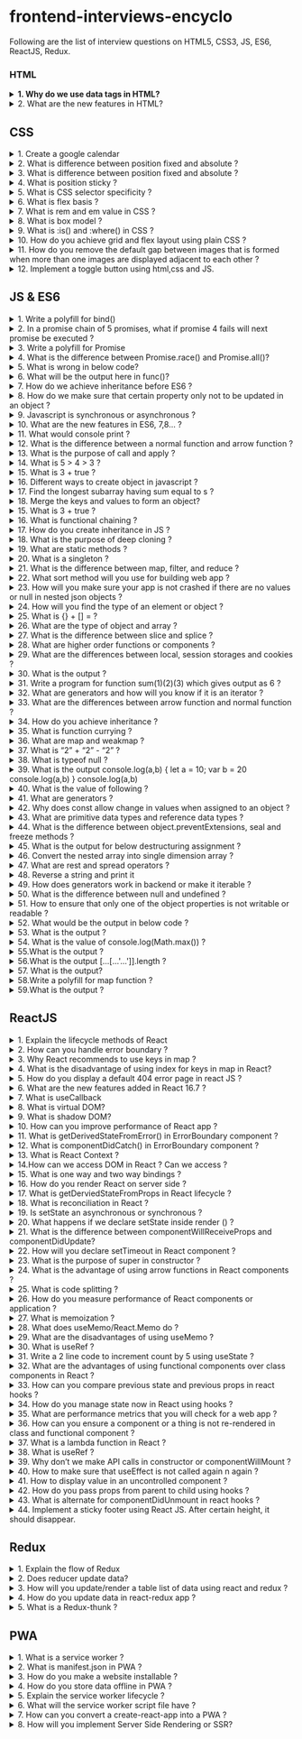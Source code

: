 # frontend-interviews-encyclo

Following are the list of interview questions on HTML5, CSS3, JS, ES6, ReactJS, Redux.<br/>

### HTML

<details>
    <summary style='font-weight:bold'>1. Why do we use data tags in HTML?</summary>
    <p>The <data> tag is used to add a machine-readable translation of a given content. This element provides both a machine-readable value for data processors, and a human readable value for rendering in a browser</p>
</details>

<details>
    <summary>2. What are the new features in HTML?</summary>
    <p><a href='https://www.w3schools.com/tags/tag_details.asp'>Details Tag</a></p>
</details>

## CSS

<details>
    <summary>1. Create a google calendar</summary>
    <p>Implement using CSS grid and DOM manipulation</p>
</details>

<details>
    <summary>2. What is difference between position fixed and absolute ?</summary>
    <p>Fixed means, the position of an element is fixed wrt the window like fixed header and absolute is element is independent of window and can be placed anywhere by using top, bottom, left, and right values</p>
</details>

<details>
    <summary>3. What is difference between position fixed and absolute ?</summary>
    <p>Fixed means, the position of an element is fixed wrt the window like fixed header and absolute is element is independent of window and can be placed anywhere by using top, bottom, left, and right values</p>
</details>

<details>
    <summary>4. What is position sticky ?</summary>
    <p>It behaves like relative position until it hits a certain offset value after which it behaves like position fixed.</p>
</details>

<details>
    <summary>5. What is CSS selector specificity ?</summary>
    <p>If there are two or more conflicting CSS rules that point to the same element, the browser follows some rules to determine which one is most specific and therefore wins out. The priority order of specificity is inline style, id, classes/attributes/pseudo classes, elements/pseudo elements 
</p>
</details>

<details>
    <summary>6. What is flex basis ?</summary>
    <p>Its the initial size or the width of the flex item</p>
</details>

<details>
    <summary>7. What is rem and em value in CSS ?</summary>
    <p>rem(Root em) - Relative to font-size of the root element
em - Relative to the font-size of the element (2em means 2 times the size of the current font)
</p>
</details>

<details>
    <summary>8. What is box model ?</summary>
    <p><a href='https://www.w3schools.com/css/css_boxmodel.asp'>More Details</a></p>
</details>

<details>
    <summary>9. What is :is() and :where() in CSS ?</summary>
    <p>is() pseudoclass is to reduce the repetition in selectors lists.
:where() pseudoclass is to keep the specificity of selector low
<a href='https://webplatform.news/issues/2020-06-04'>More Details</a></p>
</details>

<details>
    <summary>10. How do you achieve grid and flex layout using plain CSS ?</summary>
    <p>Updating...</a></p>
</details>

<details>
    <summary>11. How do you remove the default gap between images that is formed when more than one images are displayed adjacent to each other ?</summary>
    <p>give the container of the img tags font-size:0px;</p> <a href='https://jsfiddle.net/LyFAb/'>Check here</a>
</details>

<details>
    <summary>12. Implement a toggle button using html,css and JS.</summary>
    <p>Updating...</p>
</details>

## JS & ES6

<details>
    <summary>1. Write a polyfill for bind()</summary>
    <p><a href ='https://github.com/HebleV/100-days-of-code/blob/master/Wesbos_JS_tuts/polyfills/bind.js'>Polyfill for bind</a></p>
</details>

<details>
    <summary>2. In a promise chain of 5 promises, what if promise 4 fails will next promise be executed ?</summary>
    <p>No, it does not execute next</p>
</details>

<details>
    <summary>3. Write a polyfill for Promise</summary>
    <p>Implement using setTimeout</p>
</details>

<details>
    <summary>4. What is the difference between Promise.race() and Promise.all()?</summary>
    <p>This returns a promise as soon as any one of the Promise is resolved where as in Promise.all(), it waits until all the promises are resolved.</p>
</details>

<details>
    <summary>5. What is wrong in below code?</summary>
    <p>```this.setState((prevState, props) => {
 return {
   streak: prevState.streak + props.count
 }
})
 ```<br/>
 <b>Answer:</b> Nothing is wrong with it. It’s rarely used and not well known, but you can also pass a function to setState that receives the previous state and props and returns a new state, just as we’re doing above. And not only is nothing wrong with it, but it’s also actively recommended if you’re setting state based on the previous state.
 </p>
</details>

<details>
    <summary>6. What will be the output here in func()?</summary>
    <p>```const test = {
    comp: ’IT World',
    role: 'dev',
    func: () => {
        return `In ${this.comp}, I am a ${this.role}`
    }
}
 ```<br/>
 <b>Answer:</b>this.comp and this.role will be undefined.<br/>
 But if you change above code from arrow function to normal function i.e. 
```const test = {
   comp: 'IT World',
   role: 'dev',
   func: function() {
       return `In ${this.comp} i am a ${this.role} .`
   }
}``` <br/>
<b>Answer:</b>this.comp and this.role will be IT World and dev respectively.
 </p>
</details>

<details>
    <summary>7. How do we achieve inheritance before ES6 ?</summary>
    <p>Update...</p>
</details>

<details>
    <summary>8. How do we make sure that certain property only not to be updated in an object ?</summary>
    <p>Using object.preventExtensions();</p>
</details>

<details>
    <summary>9. Javascript is synchronous or asynchronous ?</summary>
    <p>Synchronous and single threaded<a href='https://medium.com/better-programming/is-javascript-synchronous-or-asynchronous-what-the-hell-is-a-promise-7aa9dd8f3bfb#:~:text=under%20the%20hood.-,JavaScript%20is%20Synchronous,in%20progress%20at%20a%20time.'>Good read</a></p>
</details>

<details>
    <summary>10. What are the new features in ES6, 7,8… ?</summary>
    <p><a href='https://medium.com/@madasamy/javascript-brief-history-and-ecmascript-es6-es7-es8-features-673973394df4'>New features</a></p>
</details>

<details>
    <summary>11. What would console print ?</summary>
    <p>```console.log(a);
Var a = 7;```</p>
<b>Answer:</b> Undefined coz Values are hoisted only when declared not when initialized.
But if it is let or const then it will be ReferenceError.
</details>

<details>
    <summary>12. What is the difference between a normal function and arrow function ?</summary>
    <p><a href='https://dmitripavlutin.com/differences-between-arrow-and-regular-functions/'>More details</a>
</details>

<details>
    <summary>13. What is the purpose of call and apply ?</summary>
    <p><b>Answer:</b> If you know how many arguments you would be passing then use call and if you are not sure how many arguments you would be passing or if the arguments are already an array or an object then use apply.
</details>

<details>
    <summary>14. What is 5 > 4 > 3 ? </summary>
    <p><b>Answer:</b>False coz JS coerces 5>4 first which is true (1) then true(1) > 3 = false;</p>
</details>

<details>
    <summary>15. What is 3 + true ?</summary>
    <p><b>Answer:</b>4 coz JS coerces true to 1 and 3 + false would be 3.</p>
</details>

<details>
    <summary>16. Different ways to create object in javascript ?</summary>
    <p>Updating...</p>
</details>

<details>
    <summary>17. Find the longest subarray having sum equal to s ?</summary>
    <p><b>Answer:</b><a href='https://codepen.io/HebleV/pen/QWybGaV?editors=1012'>Solution</a></p>
</details>

<details>
    <summary>18. Merge the keys and values to form an object?</summary>
    <p><b>Answer:</b><a href='https://codepen.io/HebleV/pen/zYrGoYb?editors=1112'>Solution</a></p>
</details>

<details>
    <summary>15. What is 3 + true ?</summary>
    <p><b>Answer:</b>4 coz JS coerces true to 1 and 3 + false would be 3.</p>
</details>

<details>
    <summary>16. What is functional chaining ?</summary>
    <p><b>Answer:</b>Updating...</p>
</details>

<details>
    <summary>17. How do you create inheritance in JS ?</summary>
    <p><b>Answer:</b>Updating...</p>
</details>

<details>
    <summary>18. What is the purpose of deep cloning ?</summary>
    <p><b>Answer:</b>To create a deep copy or new object independent from old one. One way is first json.stringify the object or array and json parse it. Another way is, It is created using lodash. Object.assign creates a shallow copy means the new object will still have same old references - <a href="https://flaviocopes.com/how-to-clone-javascript-object/#:~:text=Deep%20copy%20vs%20Shallow%20copy,-A%20shallow%20copy&text=If%20an%20object%20references%20other,independent%20from%20the%20old%20one">More info</a></p>
</details>

<details>
    <summary>19. What are static methods ?</summary>
    <p><b>Answer:</b>Static methods are often utility functions, such as functions to create or clone objects, whereas static properties are useful for caches, fixed-configuration, or any other data you don't need to be replicated across instances. Usually, static methods are used to implement functions that belong to the class, but not to any particular object of it.</p>
</details>

<details>
    <summary>20. What is a singleton ?</summary>
    <p><b>Answer:</b>It is an object which can be instantiated only once. So even if you repeatedly call its constructor same instance is returned</p> <a href='https://www.dofactory.com/javascript/singleton-design-pattern'>More info</a>
</details>

<details>
    <summary>21. What is the difference between map, filter, and reduce ?</summary>
    <p><b>Answer:</b>Updating...</p>
</details>

<details>
    <summary>22. What sort method will you use for building web app ?</summary>
    <p><b>Answer:</b>Updating...</p>
</details>

<details>
    <summary>23. How will you make sure your app is not crashed if there are no values or null in nested json objects ?</summary>
    <p><b>Answer:</b>We can make use of new JS feature of optional chaining operator `?.`</p><a href='https://developer.mozilla.org/en-US/docs/Web/JavaScript/Reference/Operators/Optional_chaining'README.md>More info</a>
</details>

<details>
    <summary>24. How will you find the type of an element or object ?</summary>
    <p><b>Answer:</b>Using typeof</p>
</details>

<details>
    <summary>25. What is {} + [] = ?</summary>
    <p><b>Answer:</b>0 because of the type of conversion which is empty object and empty array.</p>
</details>

<details>
    <summary>26. What are the type of object and array ?</summary>
    <p><b>Answer:</b>typeof object = object; <br/>
		   typeof array = object;</p>
</details>

<details>
    <summary>27. What is the difference between slice and splice ?</summary>
    <p><b>Answer:</b>Slice doesn’t change existing array but splice does.</p>
</details>

<details>
    <summary>28. What are higher order functions or components ?</summary>
    <p><b>Answer:</b>The functions that can take other functions as inputs or provide functions as its output. Ex : map, filter, reduce </p>
</details>

<details>
    <summary>29. What are the differences between local, session storages and cookies ?</summary>
    <p><b>Answer:</b>            		 local 		      session              cookies
	Capacity     		 10 mb                  5mb	          4kb
		Expiry	        		 Never                  on tab close         manually set
		Storage location	browser	     browser                browser n server

	          Methods
		localStorage
          localStorage.setItem(‘name’, john);
          localStorage.getItem(‘name’);
          localStorage.removeItem(‘name’);
         Similar methods for session storage.

	Cookies
         Document.cookie = ‘name=john; expires =’ + new Date(9999, 0 ,1).toUTCString();
</p>
</details>

<details>
    <summary>30. What is the output ?</summary>
    <p><b>Question:</b>a();
b();
c();
function a() {
   console.log(1)
}
 
var b = function() {
   console.log(2);
}
 
var c = () => {
   console.log(3);
}
</p>
<p>Answer: 1<br>
                Error : b is not a function<br>

            Note: It will not even go to c() call coz of error at b(); but c() will also throw same error.</p>
</details>

<details>
    <summary>31. Write a program for function sum(1)(2)(3) which gives output as 6 ?</summary>
    <p><b>Answer:</b>let sum = function(a) {
		                return function(b) {
			                return function(c) {
                                    return a + b + c;
                                   }
                             }
                    }
</p>
</details>

<details>
    <summary>32. What are generators and how will you know if it is an iterator ?</summary>
    <p><b>Answer:</b>You can know if it is an iterator if function is preceded by * symbol.</p>
</details>

<details>
    <summary>33. What are the differences between arrow function and normal function ?</summary>
    <p><a href="https://dmitripavlutin.com/differences-between-arrow-and-regular-functions/">More info</a></p>
</details>

<details>
    <summary>34. How do you achieve inheritance ?</summary>
    <p><b>Answer:</b>Updating...</p>
</details>

<details>
    <summary>35. What is function currying ?</summary>
    <p><a href="https://www.youtube.com/watch?v=vQcCNpuaJO8&ab_channel=AkshaySaini">More info</a></p>
</details>

<details>
    <summary>36. What are map and weakmap ?</summary>
    <p>Map doesn’t allow to garbage collect the object reference and WeakMap does allow. 
Map accepts objects, strings, num etc but WeakMap accepts only objects as keys.
Map has size property but WeakMap does not have.
</p>
</details>

<details>
    <summary>37. What is “2” + “2” - “2” ?</summary>
    <p><b>Answer:</b>20 - Because + will concatenate which will give 22 and - will type coerce and convert it into numbers. So 22 - 2 = 20</p>
</details>

<details>
    <summary>38. What is typeof null ?</summary>
    <p><b>Answer:</b>Object</p>
</details>

<details>
    <summary>39. What is the output 
console.log(a,b)
{
let a = 10;
var b = 20
console.log(a,b)
}
console.log(a,b)
</summary>
    <p><b>Answer:</b>Reference Error : a is not defined.</p>
</details>

<details>
    <summary>40. What is the value of following ?</summary>
    <p><b>Answer:</b> 0 === false; // false <br>
              0 == false // true
</p>
</details>

<details>
    <summary>41. What are generators ?</summary>
    <p><b>Answer:</b>Generators are basically the functions which returns the generator object which holds the entire generator iterable that can be iterated using the next() method. 
I has yield key word which is like return keyword. 
next() method will return an object with “done” flag and “value” key. 
</p>
</details>

<details>
    <summary>42. Why does const allow change in values when assigned to an object ?</summary>
    <p>Because it refers to a memory address not the actual object itself.
</p>
</details>

<details>
    <summary>43. What are primitive data types and reference data types ?</summary>
    <p>Primitive : Number, Boolean, String, Undefined, Null
Reference : Functions, Array and objects (though typeof of all are object only)
For primitive, Can assign a value directly.
For reference, you cannot coz you assign to an address in a memory not actual value.<a href='https://codeburst.io/explaining-value-vs-reference-in-javascript-647a975e12a0#:~:text=Assigning%20by%20Reference,var%20reference%20%3D%20%5B1%5D%3B'>More info</a></p>
</details>

<details>
    <summary>44. What is the difference between object.preventExtensions, seal and freeze methods ?</summary>
    <p>These deals with adding, deleting, and modification of properties.
preventExtensions => Doesn’t allow addition of new properties.
Seal => Doesn’t allow addition of new properties and deletion of existing   properties.
Freeze => Doesn’t allow addition, deletion and modification of object properties.</p>
</details>

<details>
    <summary>45. What is the output for below destructuring assignment ?</summary>
    <p>1-  const foo = ['one', 'two', 'three']; 
   const [red, yellow, green] = foo; 
   console.log(red); // "one" 
   console.log(yellow); // "two" 
   console.log(green); // "three"
    </p>
    <p>2- When deconstructing an object, if a property is not accessed in itself, it will continue to look up along the prototype chain.
    let obj = {self: '123'}; 
    obj.__proto__.prot = '456';
    const {self, prot} = obj; 
    // self "123"
    // prot "456"（Access to the prototype chain）
    </p>
    <a href='https://developer.mozilla.org/en-US/docs/Web/JavaScript/Reference/Operators/Destructuring_assignment'>More info</a>
</details>

<details>
    <summary>46. Convert the nested array into single dimension array ?</summary>
    <p>Input : let arr = [1,[2,3,[4,5,[6,7]]]];
       Output: arr=[1,2,3,4,5,6,7]
    </p>
</details>

<details>
    <summary>47. What are rest and spread operators ?</summary>
    <p>Updating...</p>
</details>

<details>
    <summary>48. Reverse a string and print it</summary>
    <p><a href='https://github.com/HebleV/100-days-of-code/blob/master/Wesbos_JS_tuts/reverse.js'>Check here</a></p>
</details>

<details>
    <summary>49. How does generators work in backend or make it iterable ?</summary>
    <p>Updating...</p>
</details>

<details>
    <summary>50. What is the difference between null and undefined ?</summary>
    <a href='https://codeburst.io/javascript-whats-the-difference-between-null-undefined-37793b5bfce6'>Read here</a>
</details>

<details>
    <summary>51. How to ensure that only one of the object properties is not writable or readable ?</summary>
    <p>This is achieved using Object.defineProperty.
	Let name = {
		firstname: “john”
		}
        Object.defineProperty(name, ‘lastName’,{
		value : “doe”,
		writable:false
} )
Now you can update firstname but not lastname.
</p>
</details>

<details>
    <summary>52. What would be the output in below code ?</summary>
    <a href='https://wesbos.com/for-of-es6'>Read here</a>
</details>

<details>
    <summary>53. What is the output ?</summary>
    <p>Let x = function(){
	return
	{
	 message:’hi’
	}
}
x();
</p>
<p>Answer: x is undefined coz in a function after return statement there must be braces rather than on next line else JS will insert a comma and return.</p>
</details>

<details>
    <summary>54. What is the value of console.log(Math.max()) ?</summary>
    <p>infinity coz that is the lowest number in maths when no input is given.</p>
</details>

<details>
    <summary>55.What is the output ?</summary>
    <p>const array = [1, 2, 3, 4, 5];
console.log("a")
array.forEach((el, i) => {
    console.log(el);
});</p>
<p>Answer: 
console.log("b")
// a 1 2 3 4 5 b
Because forEach is synchronous even though it takes a callback function.</p>
</details>

<details>
    <summary>56.What is the output [...[...'...']].length ?</summary>
    <p>Answer: 3</p>
</details>

<details>
    <summary>57. What is the output?</summary>
    <p>let i;
  for (i = 0; i < 3; i++) {
    const log = () => {
      console.log(i);
    }
    setTimeout(log, 100);
  }
</p>
<p>Answer: 3 3 3</p>
</details>

<details>
    <summary>58.Write a polyfill for map function ?</summary>
    <p>Updating...</p>
</details>

<details>
    <summary>59.What is the output ?</summary>
    <p>console.log(typeof typeof number);</p>
    <p>typeof number => string</p>
</details>


## ReactJS

<details>
    <summary>1. Explain the lifecycle methods of React</summary>
    <p>This can be little tricky as there are different answers for a class and a functional component. Perhaps, a better reply would be to ask if they are looking for a class component or a functional component. I believe certainly functional as it is the latest and most used. But it helps to know both the lifecycle methods.<br/>
    <a href='https://blog.logrocket.com/lifecycle-methods-with-the-useeffect-hook/'>Functional components</a><br/>
    <a href='https://blog.logrocket.com/the-new-react-lifecycle-methods-in-plain-approachable-language-61a2105859f3/'>Class Components</a><br/>
    <b>Note: </b> There is also an older version of lifecycle methods for the class components where certain lifecycle methods have become deprecated like ComponentWillMount and ComponentWillUpdate. 
    </p>
</details>

<details>
    <summary>2. How can you handle error boundary ?</summary>
    <p><a href='https://kentcdodds.com/blog/use-react-error-boundary-to-handle-errors-in-react'>React Error Boundary</a></p>
</details>

<details>
    <summary>3. Why React recommends to use keys in map ?</summary>
    <p>Because React internally keeps track of items if it has changed.</br><a href='https://kentcdodds.com/blog/understanding-reacts-key-prop'>More details</a></p>
</details>

<details>
    <summary>4. What is the disadvantage of using index for keys in map in React?</summary>
    <p>Because React cannot differentiate if the element was removed or just content is changed. So it will just compare every other DOM element.<a href='https://medium.com/@vraa/why-using-an-index-as-key-in-react-is-probably-a-bad-idea-7543de68b17c'>Good read</a></p>
</details>

<details>
    <summary>5. How do you display a default 404 error page in react JS ?</summary>
    <p>Using the Redirect method from react-router-dom <br/>
    ```<Route component={ErrorPage} />```
    </p>
</details>

<details>
    <summary>6. What are the new features added in React 16.7 ?</summary>
    <p>React Hooks, React.memo, React.lazy, React.suspense, Context, error boundary, and React.Fragment.
    </p>
</details>

<details>
    <summary>7. What is useCallback</summary>
    <p>If there is a function(lambda function) which is re-rendered everytime then we can use useCallback to prevent it. <a href='https://www.youtube.com/watch?v=-Ls48dd-vJE'>More</a></p>
</details>

<details>
    <summary>8. What is virtual DOM?</summary>
    <p>Updating...</p>
</details>

<details>
    <summary>9. What is shadow DOM?</summary>
    <p>Shadow DOM API helps in encapsulation of certain hidden elements from the actual DOM nodes/elements so that the hidden code doesn’t clash with actual DOM code. Shadow DOM api provides a way to attach a separate hidden DOM to an element (Shadow Host) of the actual DOM.  Example: HTML <video> tag
To attach a shadow dom, we use attachShadow method.
Example: let shadow = element.attachShadow({ mode: ‘open’});
In this element is the shadow host and shadow is the shadow root.
    <a href='https://developer.mozilla.org/en-US/docs/Web/Web_Components/Using_shadow_DOM'>More Details</a>
</p>
</details>

<details>
    <summary>10. How can you improve performance of React app ?</summary>
    <p>Updating...</p>
</details>

<details>
    <summary>11. What is getDerivedStateFromError() in ErrorBoundary component ?</summary>
    <p>It is used to render a fallback UI after an error is thrown.</p>
</details>

<details>
    <summary>12. What is componentDidCatch() in ErrorBoundary component ?</summary>
    <p>It is used to log error information.</p>
</details>

<details>
    <summary>13. What is React Context ?</summary>
    <p> It provides a way to pass data through the component tree without having to pass props down manually at every level. For ex: we have a parent component with some data. And it has child and grand child components. In the current scenario if we want to pass data then we will have to pass data to child then grandchild. Even though child doesn’t need data but still we are passing data. So using context we can now directly pass data from parent to grand child.
It uses React.Provider which provides data and React.Consumer which accesses/consumes data.
</p>
</details>

<details>
    <summary>14.How can we access DOM in React ? Can we access ?</summary>
    <p>Using Refs which are created by React.creatRef(). These Refs are created and attached to React elements via the ref attribute.</p>
</details>

<details>
    <summary>15. What is one way and two way bindings ?</summary>
    <p>one way data binding -> model is the single source of truth . whatever happens on UI triggers a message to model to update a part of data. So data flows in single direction and which becomes easy to understand.
two way data binding -> any change in UI field updates the model and any change in model updates the UI field.
</p>
</details>

<details>
    <summary>16. How do you render React on server side ?</summary>
    <p>Updating...</p>
</details>

<details>
    <summary>17. What is getDerviedStateFromProps in React lifecycle ?</summary>
    <p>This is the place where the state object is set based on initial props.
This method can be invoked in both mounting and updating phases.
</p>
</details>

<details>
    <summary>18. What is reconciliation in React ?</summary>
    <p>The process of finding the minimum number of changes that must be made in order to make virtual DOM and actual DOM tree identical. So keys play an important role in reconciliation. <a href='https://www.youtube.com/watch?v=b8IcYOV5_Rc'>More info</a></p>
</details>

<details>
    <summary>19. Is setState an asynchronous or synchronous ?</summary>
    <p>Asynchronous - Because it makes a call to callback function <a href='https://medium.com/@wereHamster/beware-react-setstate-is-asynchronous-ce87ef1a9cf3'>More info</a></p>
</details>

<details>
    <summary>20. What happens if we declare setState inside render () ?</summary>
    <p>It will be an infinite loop</p>
</details>

<details>
    <summary>21. What is the difference between componentWillReceiveProps and componentDidUpdate?</summary>
    <p>componentWillReceiveProps gets called before the rendering begins. It compares incoming props to current props and decide what to render.</p><br/>
    <p>componentDidUpdate gets called after any rendered HTML has finished loading. It receives 2 arguments prevProps & prevState.</p>
</details>

<details>
    <summary>22. How will you declare setTimeout in React component ?</summary>
    <p>It can be declared in useEffect and then return the clearTimeout() to unmount the component.</p>
</details>

<details>
    <summary>23. What is the purpose of super in constructor ?</summary>
    <p>To bind this to parent class component</p>
</details>

<details>
    <summary>24. What is the advantage of using arrow functions in React components ?</summary>
    <p>It will bind this to surrounding code context or to function so this will avoid bugs.</p>
</details>

<details>
    <summary>25. What is code splitting ?</summary>
    <p>It is splitting your code in such a way that, only that part of code is loaded required for the current screen. You can achieve this using dynamic imports (webpack) and lazy loading react components. ( Webpack will asynchronously load the components or spits out different files for different components. ) For 3rd party libraries or vendor files, it will load for first time and cached for ever in browser, so that it doesn’t load again when user visits for second time.</p>
    <a href='https://www.youtube.com/watch?v=bb6RCrDaxhw'>More info</a>
</details>

<details>
    <summary>26. How do you measure performance of React components or application ?</summary>
    <p>1.Use React profiler to see what components are taking lot of time to load<br>
	  2. Use perf library.<br>
  3. Use useMemo/React.Memo hooks to cache a component
</p>
</details>

<details>
    <summary>27. What is memoization ?</summary>
    <p>Memoization is the idea of caching a value so that you don’t have to compute every single time. </p>
</details>

<details>
    <summary>28. What does useMemo/React.Memo do ?</summary>
    <p>If you are sure that a function always returns the same computed value for a given input then there is no need to recompute or recalculate the value every single time. The value can be cached. This is done using useMemo or React.Memo.</p>
</details>

<details>
    <summary>29. What are the disadvantages of using useMemo ?</summary>
    <p>One has to use useMemo judiciously and efficiently because if you use useMemo for functions which are not required to be memoized then it uses a lot of memory overhead and causes performance issues again.</p>
</details>

<details>
    <summary>30. What is useRef ?</summary>
    <p>It is like useState but it doesn’t render every time there is an update. It holds the data or persists data/update between different renders without re-rendering the component.</p>
</details>

<details>
    <summary>31. Write a 2 line code to increment count by 5 using useState ?</summary>
    <p>const [count, setCount] = useState(0);
              setCount(count + 5);
</p>
</details>

<details>
    <summary>32. What are the advantages of using functional components over class components in React ?</summary>
    <p>
    <ul>
    <li>You don't have to manually bind "this" like in class component</li>
    <li>Simple and easy to test</li>
    </ul>
    </p>
</details>

<details>
    <summary>33. How can you compare previous state and previous props in react hooks ?</summary>
    <p>By writing a custom hook using the useRef <a href="https://blog.logrocket.com/how-to-get-previous-props-state-with-react-hooks/">More info</a></p>
</details>

<details>
    <summary>34. How do you manage state now in React using hooks ?</summary>
    <p>It is like useState but it doesn’t render every time there is an update. It holds the data or persists data/update between different renders without re-rendering the component.</p>
</details>

<details>
    <summary>35. What are performance metrics that you will check for a web app ?</summary>
    <p>
        <ul>
            <li>Loading Time</li>
            <li>Network Requests</li>
            <li>Caching</li>
            <li>Code Splitting</li>
        </ul>
    </p>
</details>

<details>
    <summary>36. How can you ensure a component or a thing is not re-rendered in class and functional component ?</summary>
    <p>Updating...</p>
</details>

<details>
    <summary>37. What is a lambda function in React ?</summary>
    <p>Everytime the component is rendered, the function is recreated.</p>
</details>

<details>
    <summary>38. What is useRef ?</summary>
    <ul>
        <li>Stores a previous value</li>
        <li>Helps in persisting the state between different renders without actually re-rendering the component. In contrast useState re-renders everytime.</li>
    </ul>
</details>

<details>
    <summary>39. Why don’t we make API calls in constructor or componentWillMount ?</summary>
    <p>Since, JS being asynchronous, api calls will have to go through event loop then render the component and rerender it. This will increase complexity </p>
    <a href='https://medium.com/devinder/why-api-call-is-recommended-in-componentdidmount-38c8c3c57834'>More info</a>
</details>

<details>
    <summary>40. How to make sure that useEffect is not called again n again ?</summary>
    <p>Pass an empty array as a second argument</p>
</details>

<details>
    <summary>41. How to display value in an uncontrolled component ?</summary>
    <p>controlled means an input value must have to be stored in a state in order to access it. Any change in UI should update state. (Check in state values in react components to understand diff). React prefers to have controlled components than uncontrolled and it is also the standard. Uncontrolled must be avoided as much as possible. <a href='https://codesandbox.io/s/keen-grothendieck-q1y4x?file=/src/App.js'>Here is the example</a> </p>
    <p>If it is for uncontrolled then use refs instead of e.target.value</p>
    <a href='https://codesandbox.io/s/dreamy-chatelet-y5hje?file=/src/App.js'>Example</a>
</details>

<details>
    <summary>42. How do you pass props from parent to child using hooks ?</summary>
    <a href='https://codesandbox.io/s/dark-smoke-cwgje?file=/src/App.js'>Example 1</a>
    <a href='https://codesandbox.io/s/suspicious-noether-xxt58?file=/src/Child.js'>Example 1</a>
</details>

<details>
    <summary>43. What is alternate for componentDidUnmount in react hooks ?</summary>
    <p>You can unmount a component by returning a function which will remove the event or which unmounts the component in useEffect hook.</p>
</details>

<details>
    <summary>44. Implement a sticky footer using React JS. After certain height, it should disappear.</summary>
    <p>Updating...</p>
</details>

## Redux

<details>
    <summary>1. Explain the flow of Redux</summary>
    <p>We write an action which is dispatched when an event is triggered. This inturn calls the respective reducer which doesn't directly update the state but rather makes a copy and returns a new state and thus updating the store. This will rerender the component.<br/>
<b>Note:</b> Usually setState is not used or required when using redux. Based on the requirements it can be used. But mostly initial states and default props should be used. As local states are difficult to maintain
</p>
</details>

<details>
    <summary>2. Does reducer update data?</summary>
    <p>Yes it does but it doesn’t directly update state object but rather return a new updated object</p>
</details>

<details>
    <summary>3. How will you update/render a table list of data using react and redux ?</summary>
    <p>write one more component only for table body which will render table body given a table data. It will loop through data and render those lists.</p>
</details>

<details>
    <summary>4. How do you update data in react-redux app ?</summary>
    <p>Based on requirement we dispatch appropriate actions which can fetch api data and call to another action with type and payload or directly we dispatch action with type and data which has been sent to reducer.
Note: Usually setState is not used or required when using redux. Based on the requirements it can be used. But mostly initial states and default props should be used. As local states are difficult to maintain
</p>
</details>

<details>
    <summary>5. What is a Redux-thunk ?</summary>
    <p>It acts as a middleware between actions and reducers which help in asynchronous actions. It doesn’t care if action is returning an object but only if it is returning a function. In that case, it just provides dispatch functionality as a parameter to help asynchronous functionality. So in a nutshell, thunk basically provides dispatch functionality to function for giving synchronous actions to reducers.
    It allows you to return a promise to help in an asynchronous process.
    </p>
</details>


## PWA

<details>
    <summary>1. What is a service worker ?</summary>
    <ul>
        <li> Runs in the background of users browser.</li>
        <li>Acts like a proxy server between app, browser and network.</li>
        <li>Allows apps to continue working offline in case of loss of internet</li>
        <li>Efficient caching of assets and make them available when user device is offline</li>
        <li>They run on a *separate thread *from the main JavaScript code of our page, and don't have any access to the DOM structure. This introduces a different approach from traditional web programming — the API is non-blocking, and can send and receive communication between different contexts. You are able to give a Service Worker something to work on, and receive the result whenever it is ready using a Promise-based approach.</li>
    </ul>
</details>

<details>
    <summary>2. What is manifest.json in PWA ?</summary>
    <p>It is a json file containing info about app like title, logi link, splash screen, background n theme color etc. It makes the website installable.</p>
</details>

<details>
    <summary>3. How do you make a website installable ?</summary>
    <ul>
        <li>A web manifest with all fields</li>
        <li>Website is served from a secure https connection</li>
        <li>An icon to represent the app on device</li>
        <li>Service worker registered to make work offline</li>
    </ul>
</details>

<details>
    <summary>4. How do you store data offline in PWA ?</summary>
    <ul>
        <li>Using cacheAPI which is part of service workers</li> 
        <li>Use indexedDB with a promise wrapper</li>
    </ul>
</details>

<details>
    <summary>5. Explain the service worker lifecycle ?</summary>
    <ul>
        <li>The install event is the first event a service worker gets, and it only happens once.</li>
        <li>A promise passed to installEvent.waitUntil() signals the duration and success or failure of your install.</li>
        <li>A service worker won't receive events like fetch and push until it successfully finishes installing and becomes "active".</li>
        <li>By default, a page's fetches won't go through a service worker unless the page request itself went through a service worker. So you'll need to refresh the page to see the effects of the service worker.</li>
        <li>clients.claim() can override this default, and take control of non-controlled pages.</li>
        <li>Install => Wait => active => Receive fetch and push events</li>
    </ul>
</details>

<details>
    <summary>6. What will the service worker script file have ?</summary>
        <ul>
            <li>It will have a cache-name i.e. app name</li>
            <li>URLs to cache</li>
            <li>Then add 3 event listeners to install ,fetch and activate.</li>
        </ul>
</details>

<details>
    <summary>7. How can you convert a create-react-app into a PWA ?</summary>
    <ul>
        <li>Include the above step 6q</li>
        <li>Update index.html to check if client browser supports service workers by adding another event</li> 
        <li>listener “load” the service worker</li>
        <li>Change serviceworker.unregister to serviceworker.register()</li>
        <li>Add progressive enhancement principle i.e. add some html content to display default html ...loading</li>
        <li>Add splash icon and update manifest.json</li>
        <a href='https://medium.com/@toricpope/transform-a-react-app-into-a-progressive-web-app-pwa-dea336bd96e6'>More info</a>
    </ul>
</details>

<details>
    <summary>8. How will you implement Server Side Rendering or SSR?</summary>
    <p>The reactjs provides the server-side rendering using 'react-dom/server' module.This module have renderToString() method to replace HTML string into the body as a response.</p>
        <ul>
            <li>Create a server file where you import express and provide port number</li>
            <li>Read the index.html from /build folder using fs.readfile (nodejs)</li>
            <li>On success, replace the HTML string i.e. <div id=’root’></div>imported app component with <div id=’root’>${ReactDOMServer.renderToString(<App/>)}</div></li>
            <li>In the react index.html file, replace React.render with React.hydrate</li>
            <li>Serve the static files from build folder</li>
            <li>Then add changes in server folder to ignore node modules and  add babel preset to compile</li>
            <li>Add ssr command in package.json in react app to run</li>
            <a href='https://www.youtube.com/watch?v=NwyQONeqRXA'>More info</a>
        </ul>
</details>
